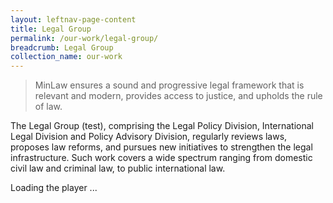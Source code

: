 ```yaml
---
layout: leftnav-page-content
title: Legal Group
permalink: /our-work/legal-group/
breadcrumb: Legal Group
collection_name: our-work
---
```


> MinLaw ensures a sound and progressive legal framework that is relevant and modern, provides access to justice, and upholds the rule of law.
 
The Legal Group (test), comprising the Legal Policy Division, International Legal Division and Policy Advisory Division, regularly reviews laws, proposes law reforms, and pursues new initiatives to strengthen the legal infrastructure. Such work covers a wide spectrum ranging from domestic civil law and criminal law, to public international law.  

<script type="text/javascript" src="https://www.evvochannel.tv/jwplayer7/jwplayer.js"></script>
<div id="A0457D1D643971395BCB0D1EFF343028">Loading the player ...</div>
<script type="text/javascript">jwplayer.key="yZQCaeGpajGSFqDgOGIs2hEY5ugIiTnmdzTJ57lVyao=";jwplayer("A0457D1D643971395BCB0D1EFF343028").setup({width: "100%",aspectratio: "16:9",playlist: [{ image: "http://bitcast-a.v1.hkg1.bitgravity.com/evvomedia/minlaw/admin/default_LegalPolicyandIndustryDevelopment_admin_640x360_700k.jpg",sources: [ {file: "https://evvomedia.pc-s.cdn.bitgravity.com/cdn/_definst_/evvomedia/minlaw/admin/default_LegalPolicyandIndustryDevelopment_admin_640x360_700k.mp4/playlist.m3u8", }], }], });</script>
